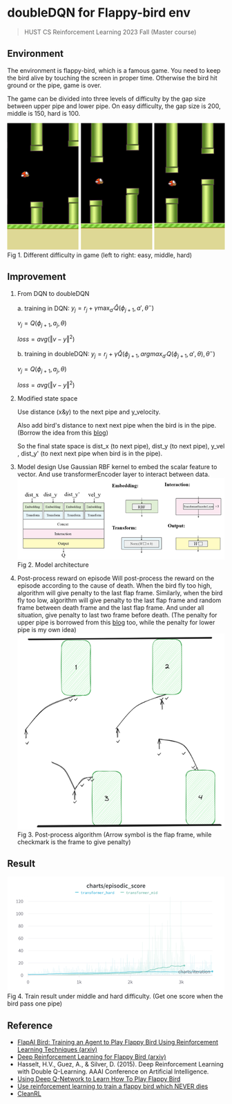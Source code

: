 # doubleDQN for Flappy-bird env

> HUST CS Reinforcement Learning 2023 Fall (Master course)

## Environment
The environment is flappy-bird, which is a famous game. You need to keep the bird alive by touching the screen in proper time. Otherwise the bird hit ground or the pipe, game is over.

The game can be divided into three levels of difficulty by the gap size between upper pipe and lower pipe. On easy difficulty, the gap size is 200, middle is 150, hard is 100.

![Alt text](README.asset/image.png)
Fig 1. Different difficulty in game (left to right: easy, middle, hard)

## Improvement
1. From DQN to doubleDQN

    a. training in DQN:
    $y_j=r_j+\gamma\max_{a'} \hat Q(\phi_{j+1},a',\theta^-)$

    $v_j=Q(\phi_{j+1},a_j,\theta)$

    $loss=avg(\Vert v-y\Vert^2)$

    b. training in doubleDQN:
    $y_j=r_j+\gamma\hat Q(\phi_{j+1},argmax_{ a'}Q(\phi_{j+1}, a',\theta),\theta^-)$

    $v_j=Q(\phi_{j+1},a_j,\theta)$

    $loss=avg(\Vert v-y\Vert^2)$

2. Modified state space

    Use distance (x&y) to the next pipe and y_velocity.

    Also add bird's distance to next next pipe when the bird is in the pipe. (Borrow the idea from this [blog](https://towardsdatascience.com/use-reinforcement-learning-to-train-a-flappy-bird-never-to-die-35b9625aaecc))

    So the final state space is dist_x (to next pipe), dist_y (to next pipe), y_vel , dist_y' (to next next pipe when bird is in the pipe).

3. Model design
Use Gaussian RBF kernel to embed the scalar feature to vector. And use transformerEncoder layer to interact between data.
![Alt text](README.asset/model.png)
Fig 2. Model architecture

4. Post-process reward on episode
Will post-process the reward on the episode according to the cause of death. When the bird fly too high, algorithm will give penalty to the last flap frame. Similarly, when the bird fly too low, algorithm will give penalty to the last flap frame and random frame between death frame and the last flap frame. And under all situation, give penalty to last two frame before death. (The penalty for upper pipe is borrowed from this [blog](https://towardsdatascience.com/use-reinforcement-learning-to-train-a-flappy-bird-never-to-die-35b9625aaecc) too, while the penalty for lower pipe is my own idea)
![Alt text](README.asset/postprocess.png)
Fig 3. Post-process algorithm (Arrow symbol is the flap frame, while checkmark is the frame to give penalty)

## Result
![Alt text](README.asset/result.png)
Fig 4. Train result under middle and hard difficulty. (Get one score when the bird pass one pipe)

## Reference
- [FlapAI Bird: Training an Agent to Play Flappy Bird Using Reinforcement Learning Techniques (arxiv)](https://arxiv.org/pdf/2003.09579.pdf)
- [Deep Reinforcement Learning for Flappy Bird (arxiv)](https://cs229.stanford.edu/proj2015/362_report.pdf)
- Hasselt, H.V., Guez, A., & Silver, D. (2015). Deep Reinforcement Learning with Double Q-Learning. AAAI Conference on Artificial Intelligence.
- [Using Deep Q-Network to Learn How To Play Flappy Bird](https://github.com/yenchenlin/DeepLearningFlappyBird/tree/master)
- [Use reinforcement learning to train a flappy bird which NEVER dies](https://github.com/kyokin78/rl-flappybird/tree/master)
- [CleanRL](https://docs.cleanrl.dev/rl-algorithms/dqn/#dqnpy)

